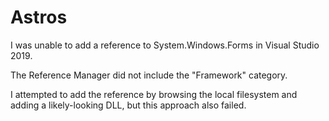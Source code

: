 # Astros

I was unable to add a reference to﻿﻿﻿ System.Windows.Forms ﻿﻿in Visual Studio 2019.

The Reference Manager did not include the "Framework" category.

I attempted to add the reference by browsing the local filesystem and adding a likely-looking DLL, but this approach also failed.
